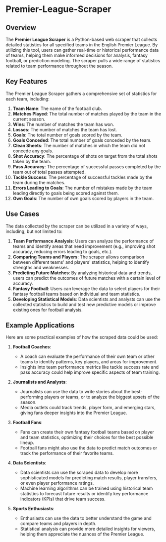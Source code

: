 # Premier-League-Scraper

## Overview
The **Premier League Scraper** is a Python-based web scraper that collects detailed statistics for all specified teams in the English Premier League. By utilizing this tool, users can gather real-time or historical performance data of teams, helping them make informed decisions for analysis, fantasy football, or prediction modeling. The scraper pulls a wide range of statistics related to team performance throughout the season.

## Key Features
The Premier League Scraper gathers a comprehensive set of statistics for each team, including:

1. **Team Name**: The name of the football club.
2. **Matches Played**: The total number of matches played by the team in the current season.
3. **Wins**: The number of matches the team has won.
4. **Losses**: The number of matches the team has lost.
5. **Goals**: The total number of goals scored by the team.
6. **Goals Conceded**: The total number of goals conceded by the team.
7. **Clean Sheets**: The number of matches in which the team did not concede any goals.
8. **Shot Accuracy**: The percentage of shots on target from the total shots taken by the team.
9. **Pass Accuracy**: The percentage of successful passes completed by the team out of total passes attempted.
10. **Tackle Success**: The percentage of successful tackles made by the team during the matches.
11. **Errors Leading to Goals**: The number of mistakes made by the team leading directly to goals being scored against them.
12. **Own Goals**: The number of own goals scored by players in the team.

## Use Cases
The data collected by the scraper can be utilized in a variety of ways, including, but not limited to:

1. **Team Performance Analysis**: Users can analyze the performance of teams and identify areas that need improvement (e.g., improving shot accuracy, reducing errors leading to goals, etc.).
2. **Comparing Teams and Players**: The scraper allows comparison between different teams' and players' statistics, helping to identify strengths and weaknesses.
3. **Predicting Future Matches**: By analyzing historical data and trends, users can predict the outcomes of future matches with a certain level of accuracy.
4. **Fantasy Football**: Users can leverage the data to select players for their fantasy football teams based on individual and team statistics.
5. **Developing Statistical Models**: Data scientists and analysts can use the collected statistics to build and test new predictive models or improve existing ones for football analysis.

## Example Applications
Here are some practical examples of how the scraped data could be used:

1. **Football Coaches**:
   - A coach can evaluate the performance of their own team or other teams to identify patterns, key players, and areas for improvement.
   - Insights into team performance metrics like tackle success rate and pass accuracy could help improve specific aspects of team training.

2. **Journalists and Analysts**:
   - Journalists can use the data to write stories about the best-performing players or teams, or to analyze the biggest upsets of the season.
   - Media outlets could track trends, player form, and emerging stars, giving fans deeper insights into the Premier League.


4. **Football Fans**:
   - Fans can create their own fantasy football teams based on player and team statistics, optimizing their choices for the best possible lineup.
   - Football fans might also use the data to predict match outcomes or track the performance of their favorite teams.

5. **Data Scientists**:
   - Data scientists can use the scraped data to develop more sophisticated models for predicting match results, player transfers, or even player performance ratings.
   - Machine learning algorithms can be trained using historical team statistics to forecast future results or identify key performance indicators (KPIs) that drive team success.

6. **Sports Enthusiasts**:
   - Enthusiasts can use the data to better understand the game and compare teams and players in depth.
   - Statistical analysis can provide more detailed insights for viewers, helping them appreciate the nuances of the Premier League.

